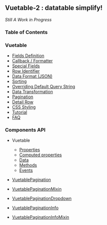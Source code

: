 ## Vuetable-2 : datatable simplify!

_Still A Work in Progress_ 

### Table of Contents

### Vuetable
- [Fields Definition](Fields-Definition)
- [Callback / Formatter](Callbacks)
- [Special Fields](Special-Fields)
- [Row Identifier](Row-Identifier)
- [Data Format (JSON)](Data-Format-(JSON))
- [Sorting](Sorting)
- [Overriding Default Query String](Overriding-Default-Query-String)
- [Data Transformation](Data-Transformation)
- [Pagination](Pagination)
- [Detail Row](Detail-Row)
- [CSS Styling](CSS-Styling)
- [Tutorial](https://github.com/ratiw/vuetable-2-tutorial/blob/master/doc/README.md)
- [FAQ](FAQ)

### Components API
- Vuetable
    + [Properties](Vuetable-Properties)
    + [Computed properties](Vuetable-Computed)
    + [Data](Vuetable-Data)
    + [Methods](Vuetable-Methods)
    + [Events](Vuetable-Events)

- [VuetablePagination](VuetablePagination)

- [VuetablePaginationMixin](VuetablePaginationMixin)

- [VuetablePaginationDropdown](VuetablePaginationDropdown)

- [VuetablePaginationInfo](VuetablePaginationInfo)

- [VuetablePaginationInfoMixin](VuetablePaginationInfoMixin)
